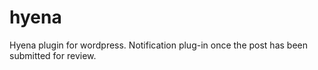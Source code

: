 # hyena
Hyena plugin for wordpress. Notification plug-in once the post has been submitted for review.
